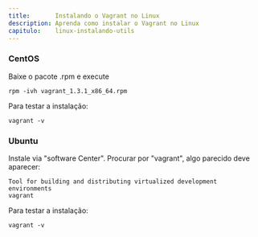 ```yaml
---
title:       Instalando o Vagrant no Linux
description: Aprenda como instalar o Vagrant no Linux
capitulo:    linux-instalando-utils
---
```



### CentOS

Baixe o pacote .rpm e execute

    rpm -ivh vagrant_1.3.1_x86_64.rpm

Para testar a instalação:

    vagrant -v



### Ubuntu

Instale via "software Center". Procurar por "vagrant", algo parecido deve aparecer:

    Tool for building and distributing virtualized development environments
    vagrant

Para testar a instalação:

    vagrant -v
